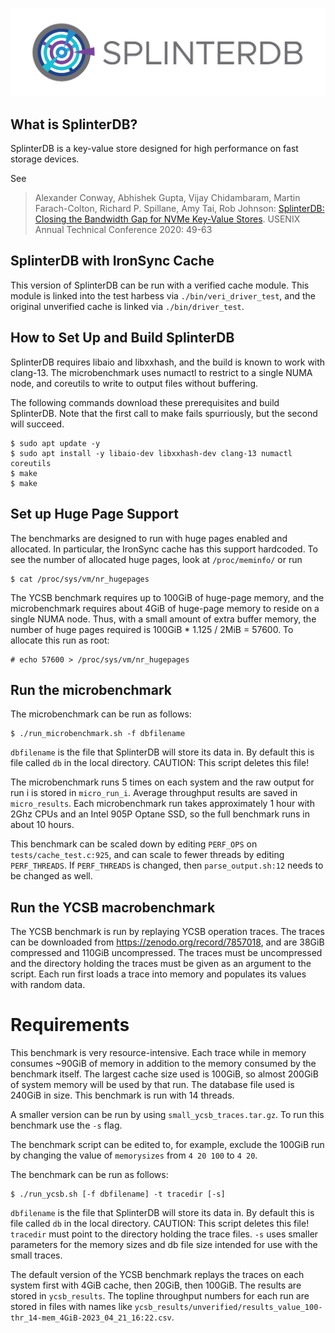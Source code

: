 ![SplinterDB Project Logo](docs/images/splinterDB-logo.png)

## What is SplinterDB?
SplinterDB is a key-value store designed for high performance on fast storage devices.

See
> Alexander Conway, Abhishek Gupta, Vijay Chidambaram, Martin Farach-Colton, Richard P. Spillane, Amy Tai, Rob Johnson:
[SplinterDB: Closing the Bandwidth Gap for NVMe Key-Value Stores](https://www.usenix.org/conference/atc20/presentation/conway). USENIX Annual Technical Conference 2020: 49-63

## SplinterDB with IronSync Cache

This version of SplinterDB can be run with a verified cache module. This module is linked into the test harbess via `./bin/veri_driver_test`, and the original unverified cache is linked via `./bin/driver_test`.

## How to Set Up and Build SplinterDB

SplinterDB requires libaio and libxxhash, and the build is known to work with clang-13. The microbenchmark uses numactl to restrict to a single NUMA node, and coreutils to write to output files without buffering.

The following commands download these prerequisites and build SplinterDB. Note that the first call to make fails spurriously, but the second will succeed.

```shell
$ sudo apt update -y
$ sudo apt install -y libaio-dev libxxhash-dev clang-13 numactl coreutils
$ make
$ make
```

## Set up Huge Page Support

The benchmarks are designed to run with huge pages enabled and allocated. In particular, the IronSync cache has this support hardcoded. To see the number of allocated huge pages, look at `/proc/meminfo/` or run

```shell
$ cat /proc/sys/vm/nr_hugepages
```

The YCSB benchmark requires up to 100GiB of huge-page memory, and the microbenchmark requires about 4GiB of huge-page memory to reside on a single NUMA node. Thus, with a small amount of extra buffer memory, the number of huge pages required is 100GiB * 1.125 / 2MiB = 57600. To allocate this run as root:

```shell
# echo 57600 > /proc/sys/vm/nr_hugepages
```

## Run the microbenchmark

The microbenchmark can be run as follows:

```shell
$ ./run_microbenchmark.sh -f dbfilename
```

`dbfilename` is the file that SplinterDB will store its data in. By default this is file called `db` in the local directory. CAUTION: This script deletes this file!

The microbenchmark runs 5 times on each system and the raw output for run i is stored in `micro_run_i`. Average throughput results are saved in `micro_results`. Each microbenchmark run takes approximately 1 hour with 2Ghz CPUs and an Intel 905P Optane SSD, so the full benchmark runs in about 10 hours.

This benchmark can be scaled down by editing `PERF_OPS` on `tests/cache_test.c:925`, and can scale to fewer threads by editing `PERF_THREADS`. If `PERF_THREADS` is changed, then `parse_output.sh:12` needs to be changed as well.

## Run the YCSB macrobenchmark

The YCSB benchmark is run by replaying YCSB operation traces. The traces can be downloaded from https://zenodo.org/record/7857018, and are 38GiB compressed and 110GiB uncompressed. The traces must be uncompressed and the directory holding the traces must be given as an argument to the script. Each run first loads a trace into memory and populates its values with random data.

# Requirements

This benchmark is very resource-intensive. Each trace while in memory consumes ~90GiB of memory in addition to the memory consumed by the benchmark itself. The largest cache size used is 100GiB, so almost 200GiB of system memory will be used by that run. The database file used is 240GiB in size. This benchmark is run with 14 threads.

A smaller version can be run by using `small_ycsb_traces.tar.gz`. To run this benchmark use the `-s` flag.

The benchmark script can be edited to, for example, exclude the 100GiB run by changing the value of `memorysizes` from `4 20 100` to `4 20`.

The benchmark can be run as follows:
```shell
$ ./run_ycsb.sh [-f dbfilename] -t tracedir [-s]
```

`dbfilename` is the file that SplinterDB will store its data in. By default this is file called `db` in the local directory. CAUTION: This script deletes this file! `tracedir` must point to the directory holding the trace files. `-s` uses smaller parameters for the memory sizes and db file size intended for use with the small traces.

The default version of the YCSB benchmark replays the traces on each system first with 4GiB cache, then 20GiB, then 100GiB. The results are stored in `ycsb_results`. The topline throughput numbers for each run are stored in files with names like `ycsb_results/unverified/results_value_100-thr_14-mem_4GiB-2023_04_21_16:22.csv`.
